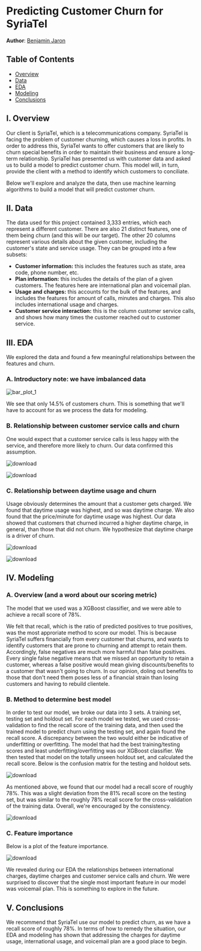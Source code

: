 # Predicting Customer Churn for SyriaTel

**Author**: [Benjamin Jaron](mailto:bmjaron@gmail.com)

## Table of Contents
* [Overview](##I.Overview)
* [Data](##II.Data)
* [EDA](##III.EDA)
* [Modeling](##IV.Modeling)
* [Conclusions](##V.Conclusions)

## I. Overview

Our client is SyriaTel, which is a telecommunications company. SyriaTel is facing the problem of customer churning, which causes a loss in profits. In order to address this, SyriaTel wants to offer customers that are likely to churn special benefits in order to maintain their business and ensure a long-term relationship. SyriaTel has presented us with customer data and asked us to build a model to predict customer churn. This model will, in turn, provide the client with a method to identify which customers to conciliate.

Below we'll explore and analyze the data, then use machine learning algorithms to build a model that will predict customer churn. 

## II. Data 

The data used for this project contained 3,333 entries, which each represent a different customer. There are also 21 distinct features, one of them being churn (and this will be our target). The other 20 columns represent various details about the given customer, including the customer's state and service usage. They can be grouped into a few subsets: 
* **Customer information:** this includes the features such as state, area code, phone number, etc.
* **Plan information:** this includes the details of the plan of a given customers. The features here are international plan and voicemail plan.
* **Usage and charges:** this accounts for the bulk of the features, and includes the features for amount of calls, minutes and charges. This also includes international usage and charges.
* **Customer service interaction:** this is the column customer service calls, and shows how many times the customer reached out to customer service.

## III. EDA 

We explored the data and found a few meaningful relationships between the features and churn. 

### A. Introductory note: we have imbalanced data
![bar_plot_1](https://github.com/bmjaron/phase_3_project/assets/115658357/0565c4ef-6974-4148-8e68-c678ea6a654c)

We see that only 14.5% of customers churn. This is something that we'll have to account for as we process the data for modeling.



### B. Relationship between customer service calls and churn

One would expect that a customer service calls is less happy with the service, and therefore more likely to churn. Our data confirmed this assumption.

![download](https://github.com/bmjaron/phase_3_project/assets/115658357/f753bbe5-1ff1-42fb-8252-fc2b45625b5f)

![download](https://github.com/bmjaron/phase_3_project/assets/115658357/de6589a3-2f80-4297-af23-3531cec3ae8b)

### C. Relationship between daytime usage and churn

Usage obviously determines the amount that a customer gets charged. We found that daytime usage was highest, and so was daytime charge. We also found that the price/minute for daytime usage was highest. Our data showed that customers that churned incurred a higher daytime charge, in general, than those that did not churn. We hypothesize that daytime charge is a driver of churn. 

![download](https://github.com/bmjaron/phase_3_project/assets/115658357/eddf6230-287c-4141-86c8-4ec4784cf331)


![download](https://github.com/bmjaron/phase_3_project/assets/115658357/592db28e-f091-4559-b1bc-1421b8ae5f74)

## IV. Modeling

### A. Overview (and a word about our scoring metric)

The model that we used was a XGBoost classifier, and we were able to achieve a recall score of 78%. 

We felt that recall, which is the ratio of predicted positives to true positives, was the most approriate method to score our model. This is because SyriaTel suffers financially from every customer that churns, and wants to identify customers that are prone to churning and attempt to retain them. Accordingly, false negatives are much more harmful than false positives. Every single false negative means that we missed an opportunity to retain a customer, whereas a false positive would mean giving discounts/benefits to a customer that wasn't going to churn. In our opinion, doling out benefits to those that don't need them poses less of a financial strain than losing customers and having to rebuild clientele. 

### B. Method to determine best model

In order to test our model, we broke our data into 3 sets. A training set, testing set and holdout set. For each model we tested, we used cross-validation to find the recall score of the training data, and then used the trained model to predict churn using the testing set, and again found the recall score. A discrepancy between the two would either be indicative of underfitting or overfitting. The model that had the best training/testing scores and least underfitting/overfitting was our XGBoost classifier. We then tested that model on the totally unseen holdout set, and calculated the recall score. Below is the confusion matrix for the testing and holdout sets. 

![download](https://github.com/bmjaron/phase_3_project/assets/115658357/059556fa-a08b-4ad6-a50c-361fb4b8946f)

As mentioned above, we found that our model had a recall score of roughly 78%. This was a slight deviation from the 81% recall score on the testing set, but was similar to the roughly 78% recall score for the cross-validation of the training data. Overall, we're encouraged by the consistency. 

![download](https://github.com/bmjaron/phase_3_project/assets/115658357/78c5e7c4-84df-4809-a56a-b4002b1b1092)

### C. Feature importance

Below is a plot of the feature importance. 

![download](https://github.com/bmjaron/phase_3_project/assets/115658357/07d16971-f380-48c7-8bc3-eb0ca26d9050)


We revealed during our EDA the relationships between international charges, daytime charges and customer service calls and churn. We were surprised to discover that the single most important feature in our model was voicemail plan. This is something to explore in the future. 

## V. Conclusions 

We recommend that SyriaTel use our model to predict churn, as we have a recall score of roughly 78%. In terms of how to remedy the situation, our EDA and modeling has shown that addressing the charges for daytime usage, international usage, and voicemail plan are a good place to begin. 


